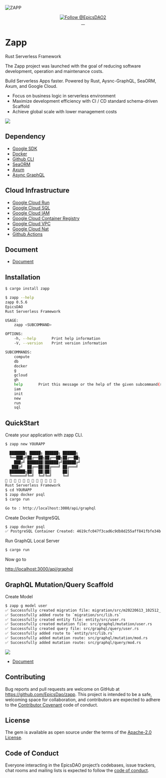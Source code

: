 ![ZAPP](https://storage.googleapis.com/zapp-bucket/img/ZAPP-logo.jpeg)
<p align="center">
  <a href="https://twitter.com/intent/follow?screen_name=EpicsDAO2">
    <img src="https://img.shields.io/twitter/follow/EpicsDAO2.svg?label=Follow%20@EpicsDAO2" alt="Follow @EpicsDAO2" />
  </a>
  <br/>
  <a aria-label="Crate Version" href="https://crates.io/crates/zapp">
    <img alt="" src="https://badgen.net/crates/v/zapp">
  </a>
  <a aria-label="Crate Download" href="https://crates.io/crates/zapp">
    <img alt="" src="https://badgen.net/crates/d/zapp">
  </a>
  <a aria-label="License" href="https://github.com/EpicsDao/epics/blob/master/LICENSE.txt">
    <img alt="" src="https://badgen.net/badge/license/Apache/blue">
  </a>
    <a aria-label="Code of Conduct" href="https://github.com/EpicsDao/epics/blob/master/CODE_OF_CONDUCT.md">
    <img alt="" src="https://img.shields.io/badge/Contributor%20Covenant-2.1-4baaaa.svg">
  </a>
</p>

# Zapp

Rust Serverless Framework

The Zapp project was launched with the goal of reducing software development, operation and maintenance costs. 

Build Serverless Apps faster.
Powered by Rust, Aysnc-GraphQL, SeaORM, Axum, and Google Cloud. 

- Focus on business logic in serverless environment
- Maximize development efficiency with CI / CD standard schema-driven Scaffold
- Achieve global scale with lower management costs

<p>
  <a aria-label="Rust Serverless Application Framework">
    <img src="https://storage.googleapis.com/zapp-bucket/img/zapp-new2.gif">
  </a>
</p>

## Dependency

- [Google SDK](https://cloud.google.com/sdk/docs)
- [Docker](https://www.docker.com/)
- [Github CLI](https://cli.github.com/)
- [SeaORM](https://www.sea-ql.org/SeaORM/)
- [Axum](https://github.com/tokio-rs/axum)
- [Async GraphQL](https://github.com/async-graphql/async-graphql)

## Cloud Infrastructure

- [Google Cloud Run](https://cloud.google.com/run)
- [Google Cloud SQL](https://cloud.google.com/sql)
- [Google Cloud IAM](https://cloud.google.com/iam)
- [Google Cloud Container Registry](https://cloud.google.com/container-registry)
- [Google Cloud VPC](https://cloud.google.com/vpc)
- [Google Cloud Nat](https://cloud.google.com/nat)
- [Github Actions](https://github.com/features/actions)

## Document 

- [Document](https://zapp.epics.dev/)


## Installation

```bash
$ cargo install zapp
```

```bash
$ zapp --help
zapp 0.5.6
EpicsDAO
Rust Serverless Framework

USAGE:
    zapp <SUBCOMMAND>

OPTIONS:
    -h, --help       Print help information
    -V, --version    Print version information

SUBCOMMANDS:
    compute    
    db         
    docker     
    g          
    gcloud     
    gh         
    help       Print this message or the help of the given subcommand(s)
    iam        
    init       
    new        
    run        
    sql        
```

## QuickStart

Create your application with zapp CLI.
```bash
$ zapp new YOURAPP

  ███████╗ █████╗ ██████╗ ██████╗ 
  ╚══███╔╝██╔══██╗██╔══██╗██╔══██╗
    ███╔╝ ███████║██████╔╝██████╔╝
   ███╔╝  ██╔══██║██╔═══╝ ██╔═══╝ 
  ███████╗██║  ██║██║     ██║     
  ╚══════╝╚═╝  ╚═╝╚═╝     ╚═╝     
💃 💃 💃 💃 💃 💃 💃 💃 💃 💃 💃 💃 
Rust Serverless Framework
$ cd YOURAPP
$ zapp docker psql
$ cargo run

Go to : http://localhost:3000/api/graphql
```

Create Docker PostgreSQL
```bash
$ zapp docker psql
✅ PostgreSQL Container Created: 4619cfc047f3cad6c9db8d255aff841fbfe34bbef0e2661fa3a02db5d5ec5d91
```

Run GraphQL Local Server
```bash
$ cargo run
```

Now go to

[http://localhost:3000/api/graphql](http://localhost:3000/api/graphql)



## GraphQL Mutation/Query Scaffold 

Create Model
```bash
$ zapp g model user
✅ Successfully created migration file: migration/src/m20220613_102512_create_user_table.rs
✅ Successfully added route to `migration/src/lib.rs`
✅ Successfully created entity file: entity/src/user.rs
✅ Successfully created mutation file: src/graphql/mutation/user.rs
✅ Successfully created query file: src/graphql/query/user.rs
✅ Successfully added route to `entity/src/lib.rs`
✅ Successfully added mutation route: src/graphql/mutation/mod.rs
✅ Successfully added mutation route: src/graphql/query/mod.rs
```

<p>
  <a aria-label="Async GraphQL">
    <img src="https://storage.googleapis.com/zapp-bucket/img/graphql.gif">
  </a>
</p>


- [Document](https://zapp.epics.dev/)



## Contributing

Bug reports and pull requests are welcome on GitHub at https://github.com/EpicsDao/zapp. This project is intended to be a safe, welcoming space for collaboration, and contributors are expected to adhere to the [Contributor Covenant](http://contributor-covenant.org) code of conduct.

## License

The gem is available as open source under the terms of the [Apache-2.0 License](https://www.apache.org/licenses/LICENSE-2.0).

## Code of Conduct

Everyone interacting in the EpicsDAO project’s codebases, issue trackers, chat rooms and mailing lists is expected to follow the [code of conduct](https://github.com/EpicsDao/zapp/blob/master/CODE_OF_CONDUCT.md).
